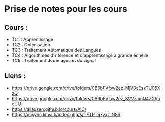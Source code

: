# Prise de notes pour les cours

## Cours :

- TC1 : Apprentissage
- TC2 : Optimisation
- TC3 : Traitement Automatique des Langues
- TC4 : Algorithmes d'inférence et d'apprentissage à grande échelle
- TC5 : Traitement des images et du signal

## Liens :

- https://drive.google.com/drive/folders/0B6bFVfow2ez_MjV3cEszTU05XzQ
- https://drive.google.com/drive/folders/0B6bFVfow2ez_SVVzamQ4ZGRocUU
- https://allauzen.github.io/cours/AIC/
- https://ocsync.limsi.fr/index.php/s/TETPT57yxziIN8R
